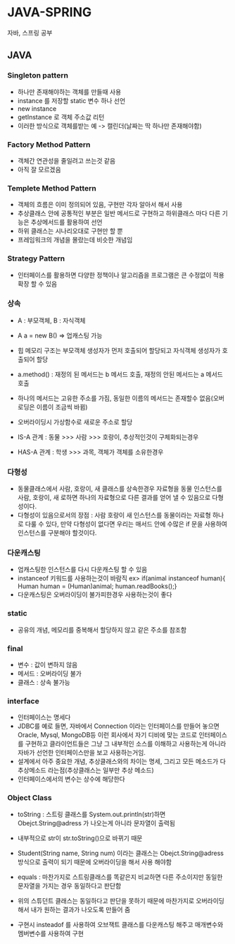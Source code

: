 # JAVA-SPRING
자바, 스프링 공부
## JAVA
### Singleton pattern
- 하나만 존재해야하는 객체를 만들때 사용
- instance 를 저장할 static 변수 하나 선언
- new instance
- getInstance 로 객체 주소값 리턴
- 이러한 방식으로 객체를받는 예 -> 캘린더(날짜는 딱 하나만 존재해야함)


### Factory Method Pattern
- 객체간 연관성을 줄일려고 쓰는것 같음
- 아직 잘 모르겠음

### Templete Method Pattern
- 객체의 흐름은 이미 정의되어 있음, 구현만 각자 알아서 해서 사용
- 추상클래스 안에 공통적인 부분은 일반 메서드로 구현하고 하위클래스 마다 다른 기능은 추상메서드를 활용하여 선언
- 하위 클래스는 시나리오대로 구현만 할 뿐
- 프레임워크의 개념을 몰랐는데 비슷한 개념임

### Strategy Pattern
- 인터페이스를 활용하면 다양한 정책이나 알고리즘을 프로그램은 큰 수정없이 적용 확장 할 수 있음

### 상속
- A : 부모객체, B : 자식객체
- A a = new B() => 업캐스팅 가능
- 힙 메모리 구조는 부모객체 생성자가 먼저 호출되어 할당되고 자식객체 생성자가 호출되어 할당
- a.method() : 재정의 된 메서드는 b 메서드 호출, 재정의 안된 메서드는 a 메서드 호출
- 하나의 메서드는 고유한 주소를 가짐, 동일한 이름의 메서드는 존재할수 없음(오버로딩은 이름이 조금씩 바뀜)
- 오버라이딩시 가상함수로 새로운 주소로 할당

- IS-A 관계 : 동물 >>> 사람 >>> 호랑이, 추상적인것이 구체화되는경우
- HAS-A 관계 : 학생 >>> 과목, 객체가 객체를 소유한경우

### 다형성
- 동물클래스에서 사람, 호랑이, 새 클래스를 상속한경우 자료형을 동물 인스턴스를 사람, 호랑이, 새 로하면 하나의 자료형으로 다른 결과를 얻어 낼 수 있음으로 다형성이다.
- 다형성이 있음으로서의 장점 : 사람 호랑이 새 인스턴스를 동물이라는 자료형 하나로 다룰 수 있다, 만약 다형성이 없다면 우리는 매서드 안에 수많은 if 문을 사용하여 인스턴스를 구분해야 할것이다.

### 다운캐스팅
- 업캐스팅한 인스턴스를 다시 다운캐스팅 할 수 있음
- instanceof 키워드를 사용하는것이 바람직 ex> if(animal instanceof human){ Human human = (Human)animal; human.readBooks();}
- 다운캐스팅은 오버라이딩이 불가피한경우 사용하는것이 좋다

### static
- 공유의 개념, 메모리를 중복해서 할당하지 않고 같은 주소를 참조함

### final
- 변수 : 값이 변하지 않음
- 메서드 : 오버라이딩 불가
- 클래스 : 상속 불가능

### interface
- 인터페이스는 명세다
- JDBC를 예로 들면, 자바에서 Connection 이라는 인터페이스를 만들어 놓으면 Oracle, Mysql, MongoDB등 이런 회사에서 자기 디비에 맞는 코드로 인터페이스를 구현하고 클라이언트들은 그냥 그 내부적인 소스를 이해하고 사용하는게 아니라 자바가 선언한 인터페이스만을 보고 사용하는거임.
- 설계에서 아주 중요한 개념, 추상클래스와의 차이는 명세, 그리고 모든 메소드가 다 추상메소드 라는점(추상클래스는 일부만 추상 메소드)
- 인터페이스에서의 변수는 상수에 해당한다

### Object Class
- toString : 스트링 클래스를 System.out.println(str)하면 Obejct.String@adress 가 나오는게 아니라 문자열이 출력됨
- 내부적으로 str이 str.toString()으로 바뀌기 때문
- Student(String name, String num) 이라는 클래스는 Obejct.String@adress 방식으로 출력이 되기 때문에 오버라이딩을 해서 사용 해야함

- equals : 마찬가지로 스트링클래스를 똑같은지 비교하면 다른 주소이지만 동일한 문자열을 가지는 경우 동일하다고 판단함
- 위의 스튜던트 클래스는 동일하다고 판단을 못하기 때문에 마찬가지로 오버라이딩 해서 내가 원하는 결과가 나오도록 만들어 줌
- 구현시 insteadof 를 사용하여 오브잭트 클래스를 다운캐스팅 해주고 매개변수와 멤버변수를 사용하여 구현
